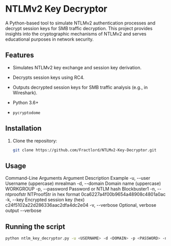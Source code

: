 # NTLMv2 Key Decryptor

A Python-based tool to simulate NTLMv2 authentication processes and decrypt session keys for SMB traffic decryption. This project provides insights into the cryptographic mechanisms of NTLMv2 and serves educational purposes in network security.

## Features
- Simulates NTLMv2 key exchange and session key derivation.
- Decrypts session keys using RC4.
- Outputs decrypted session keys for SMB traffic analysis (e.g., in Wireshark).


- Python 3.6+
- `pycryptodome`

## Installation
1. Clone the repository:
   ```bash
   git clone https://github.com/Fractlord/NTLMv2-Key-Decryptor.git

## Usage

Command-Line Arguments
Argument	Description	Example
-u, --user	Username (uppercase)	mrealman
-d, --domain	Domain name (uppercase)	WORKGROUP
-p, --password	Password or NTLM hash	Blockbuster1
-n, --ntproofstr	NTProofStr in hex format	0ca6227a4f00b9654a48908c4801a0ac
-k, --key	Encrypted session key (hex)	c24f5102a22d286336aac2dfa4dc2e04
-v, --verbose	Optional, verbose output	--verbose


## Running the script

 ```bash
python ntlm_key_decryptor.py -u <USERNAME> -d <DOMAIN> -p <PASSWORD> -n <NTPROOFSTR> -k <ENCRYPTED_SESSION_KEY>





